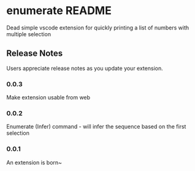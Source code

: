 # enumerate README

Dead simple vscode extension for quickly printing a list of numbers with multiple selection

## Release Notes

Users appreciate release notes as you update your extension.

### 0.0.3

Make extension usable from web

### 0.0.2

Enumerate (Infer) command - will infer the sequence based on the first selection

### 0.0.1

An extension is born~
